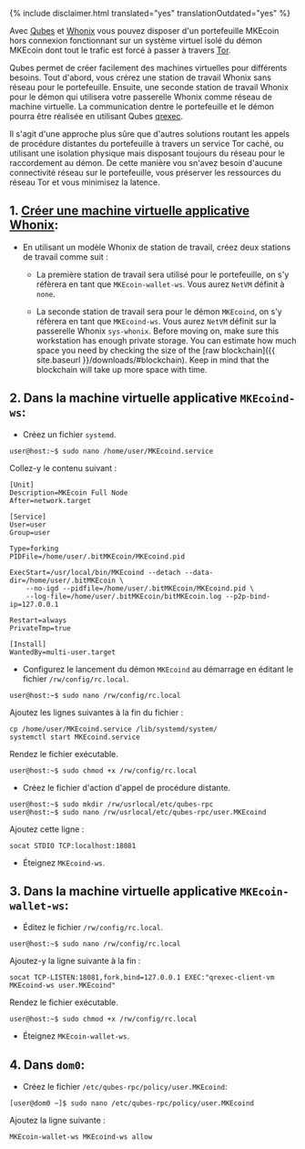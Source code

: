 {% include disclaimer.html translated="yes" translationOutdated="yes" %}

Avec [Qubes](https://qubes-os.org) et [Whonix](https://whonix.org) vous pouvez disposer d'un portefeuille MKEcoin hors connexion fonctionnant sur un système virtuel isolé du démon MKEcoin dont tout le trafic est forcé à passer à travers [Tor](https://torproject.org).

Qubes permet de créer facilement des machines virtuelles pour différents besoins. Tout d'abord, vous crérez une station de travail Whonix sans réseau pour le portefeuille. Ensuite, une seconde station de travail Whonix pour le démon qui utilisera votre passerelle Whonix comme réseau de machine virtuelle. La communication dentre le portefeuille et le démon pourra être réalisée en utilisant Qubes [qrexec](https://www.qubes-os.org/doc/qrexec3/).

Il s'agit d'une approche plus sûre que d'autres solutions routant les appels de procédure distantes du portefeuille à travers un service Tor caché, ou utilisant une isolation physique mais disposant toujours du réseau pour le raccordement au démon. De cette manière vou sn'avez besoin d'aucune connectivité réseau sur le portefeuille, vous préserver les ressources du réseau Tor et vous minimisez la latence.


## 1. [Créer une machine virtuelle applicative Whonix](https://www.whonix.org/wiki/Qubes/Install):

+ En utilisant un modèle Whonix de station de travail, créez deux stations de travail comme suit :

  - La première station de travail sera utilisé pour le portefeuille, on s'y réfèrera en tant que `MKEcoin-wallet-ws`. Vous aurez `NetVM` définit à `none`.

  - La seconde station de travail sera pour le démon `MKEcoind`, on s'y réfèrera en tant que `MKEcoind-ws`. Vous aurez `NetVM` définit sur la passerelle Whonix `sys-whonix`. Before moving on, make sure this workstation has enough private storage. You can estimate how much space you need by checking the size of the [raw blockchain]({{ site.baseurl }}/downloads/#blockchain). Keep in mind that the blockchain will take up more space with time.

## 2. Dans la machine virtuelle applicative `MKEcoind-ws`:

+ Créez un fichier `systemd`.

```
user@host:~$ sudo nano /home/user/MKEcoind.service
```

Collez-y le contenu suivant :

```
[Unit]
Description=MKEcoin Full Node
After=network.target

[Service]
User=user
Group=user

Type=forking
PIDFile=/home/user/.bitMKEcoin/MKEcoind.pid

ExecStart=/usr/local/bin/MKEcoind --detach --data-dir=/home/user/.bitMKEcoin \
    --no-igd --pidfile=/home/user/.bitMKEcoin/MKEcoind.pid \
    --log-file=/home/user/.bitMKEcoin/bitMKEcoin.log --p2p-bind-ip=127.0.0.1

Restart=always
PrivateTmp=true

[Install]
WantedBy=multi-user.target
```

+ Configurez le lancement du démon `MKEcoind` au démarrage en éditant le fichier `/rw/config/rc.local`.

```
user@host:~$ sudo nano /rw/config/rc.local
```

Ajoutez les lignes suivantes à la fin du fichier :

```
cp /home/user/MKEcoind.service /lib/systemd/system/
systemctl start MKEcoind.service
```

Rendez le fichier exécutable.

```
user@host:~$ sudo chmod +x /rw/config/rc.local
```

+ Créez le fichier d'action d'appel de procédure distante.

```
user@host:~$ sudo mkdir /rw/usrlocal/etc/qubes-rpc
user@host:~$ sudo nano /rw/usrlocal/etc/qubes-rpc/user.MKEcoind
```

Ajoutez cette ligne :

```
socat STDIO TCP:localhost:18081
```

+ Éteignez `MKEcoind-ws`.

## 3. Dans la machine virtuelle applicative `MKEcoin-wallet-ws`:

+ Éditez le fichier `/rw/config/rc.local`.

```
user@host:~$ sudo nano /rw/config/rc.local
```

Ajoutez-y la ligne suivante à la fin :

```
socat TCP-LISTEN:18081,fork,bind=127.0.0.1 EXEC:"qrexec-client-vm MKEcoind-ws user.MKEcoind"
```

Rendez le fichier exécutable.

```
user@host:~$ sudo chmod +x /rw/config/rc.local
```

+ Éteignez `MKEcoin-wallet-ws`.

## 4. Dans `dom0`:

+ Créez le fichier `/etc/qubes-rpc/policy/user.MKEcoind`:

```
[user@dom0 ~]$ sudo nano /etc/qubes-rpc/policy/user.MKEcoind
```

Ajoutez la ligne suivante :

```
MKEcoin-wallet-ws MKEcoind-ws allow
```
